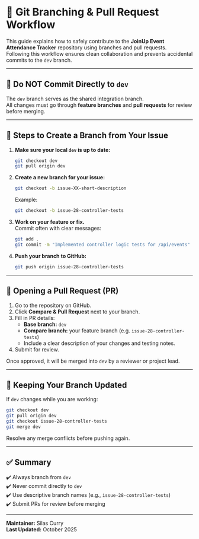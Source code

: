 # 🌿 Git Branching & Pull Request Workflow

This guide explains how to safely contribute to the **JoinUp Event Attendance Tracker** repository using branches and pull requests.  
Following this workflow ensures clean collaboration and prevents accidental commits to the `dev` branch.

---

## 🚫 Do NOT Commit Directly to `dev`

The `dev` branch serves as the shared integration branch.  
All changes must go through **feature branches** and **pull requests** for review before merging.

---

## 🧩 Steps to Create a Branch from Your Issue

1. **Make sure your local `dev` is up to date:**

   ```bash
   git checkout dev
   git pull origin dev
   ```

2. **Create a new branch for your issue:**

   ```bash
   git checkout -b issue-XX-short-description
   ```

   Example:
   ```bash
   git checkout -b issue-28-controller-tests
   ```

3. **Work on your feature or fix.**  
   Commit often with clear messages:
   ```bash
   git add .
   git commit -m "Implemented controller logic tests for /api/events"
   ```

4. **Push your branch to GitHub:**
   ```bash
   git push origin issue-28-controller-tests
   ```

---

## 🧠 Opening a Pull Request (PR)

1. Go to the repository on GitHub.
2. Click **Compare & Pull Request** next to your branch.
3. Fill in PR details:
   - **Base branch:** `dev`
   - **Compare branch:** your feature branch (e.g. `issue-28-controller-tests`)
   - Include a clear description of your changes and testing notes.
4. Submit for review.

Once approved, it will be merged into `dev` by a reviewer or project lead.

---

## 🔁 Keeping Your Branch Updated

If `dev` changes while you are working:

```bash
git checkout dev
git pull origin dev
git checkout issue-28-controller-tests
git merge dev
```

Resolve any merge conflicts before pushing again.

---

## ✅ Summary

✔️ Always branch from `dev`  
✔️ Never commit directly to `dev`  
✔️ Use descriptive branch names (e.g., `issue-28-controller-tests`)  
✔️ Submit PRs for review before merging  

---

**Maintainer:** Silas Curry  
**Last Updated:** October 2025
